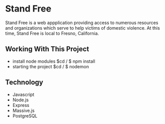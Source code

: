 # Stand Free
Stand Free is a web appplication providing access to numerous resources and organizations which serve to help victims of domestic violence.  At this time, Stand Free is local to Fresno, California.

## Working With This Project
- install node modules $cd / $ npm install
- starting the project $cd / $ nodemon

## Technology
- Javascript
- Node.js
- Express
- Massive.js
- PostgreSQL
